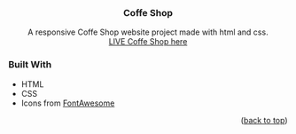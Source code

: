 <div id="top"></div>
<br />
<div align="center">
<h3 align="center">Coffe Shop</h3>

  <p align="center">
    A responsive Coffe Shop website project made with html and css.
    <br />
    <a href="https://harshbopaliya.github.io/Coffe-shop/">LIVE Coffe Shop here</a>
    <br />
</div>

### Built With

- HTML
- CSS
- Icons from <a href="https://fontawesome.com/">FontAwesome</a>

<p align="right">(<a href="#top">back to top</a>)</p>
